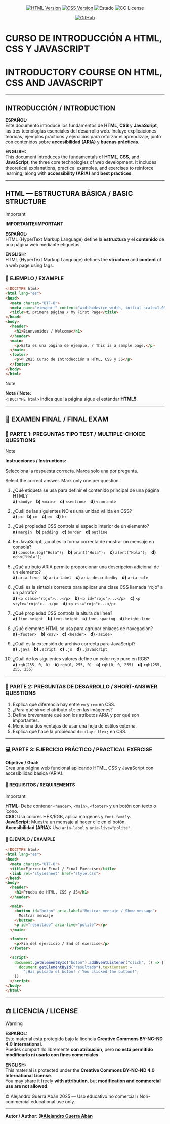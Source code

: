 <div align="center">

[![HTML Version](https://img.shields.io/badge/HTML-5-orange.svg)](https://www.w3schools.com/html/)
[![CSS Version](https://img.shields.io/badge/CSS-3-blue.svg)](https://www.w3schools.com/css/)
![Estado](https://img.shields.io/badge/Estado-En%20emisión-yellow)
![CC License](https://img.shields.io/badge/License-CC--BY--NC--ND-green.svg)
<div align="center">
  <a href="https://github.com/Alejandro-Guerra-Aban">
    <img src="https://img.shields.io/badge/github-black?style=for-the-badge&logo=github" alt="GitHub">
  </a>
</div>
</div>

# CURSO DE INTRODUCCIÓN A HTML, CSS Y JAVASCRIPT  
# INTRODUCTORY COURSE ON HTML, CSS AND JAVASCRIPT

---

## INTRODUCCIÓN / INTRODUCTION

**ESPAÑOL:**  
Este documento introduce los fundamentos de **HTML**, **CSS** y **JavaScript**, las tres tecnologías esenciales del desarrollo web. Incluye explicaciones teóricas, ejemplos prácticos y ejercicios para reforzar el aprendizaje, junto con contenidos sobre **accesibilidad (ARIA)** y **buenas prácticas**.

**ENGLISH:**  
This document introduces the fundamentals of **HTML**, **CSS**, and **JavaScript**, the three core technologies of web development. It includes theoretical explanations, practical examples, and exercises to reinforce learning, along with **accessibility (ARIA)** and **best practices**.

---

## HTML — ESTRUCTURA BÁSICA / BASIC STRUCTURE
> [!IMPORTANT]
> 
> **IMPORTANTE/IMPORTANT**
> 
> **ESPAÑOL:**  
HTML (HyperText Markup Language) define la **estructura** y el **contenido** de una página web mediante etiquetas.
>
> **ENGLISH:**  
HTML (HyperText Markup Language) defines the **structure** and **content** of a web page using tags.

### 📄 EJEMPLO / EXAMPLE

```html
<!DOCTYPE html>
<html lang="es">
<head>
  <meta charset="UTF-8">
  <meta name="viewport" content="width=device-width, initial-scale=1.0">
  <title>Mi primera página / My First Page</title>
</head>
<body>
  <header>
    <h1>Bienvenidos / Welcome</h1>
  </header>
  <main>
    <p>Esta es una página de ejemplo. / This is a sample page.</p>
  </main>
  <footer>
    <p>© 2025 Curso de Introducción a HTML, CSS y JS</p>
  </footer>
</body>
</html>
```
> [!NOTE]
> **Nota / Note:**  
> `<!DOCTYPE html>` indica que la página sigue el estándar **HTML5**.

---

## 🧮 EXAMEN FINAL / FINAL EXAM

### 📘 PARTE 1: PREGUNTAS TIPO TEST / MULTIPLE-CHOICE QUESTIONS

> [!NOTE]
> **Instrucciones / Instructions:**
> 
> Selecciona la respuesta correcta. Marca solo una por pregunta.
> 
> Select the correct answer. Mark only one per question.

1. ¿Qué etiqueta se usa para definir el contenido principal de una página HTML?  
   **a)** `<body>` **b)** `<main>` **c)** `<section>` **d)** `<content>`

2. ¿Cuál de las siguientes NO es una unidad válida en CSS?  
   **a)** `px` **b)** `cm` **c)** `em` **d)** `hr`

3. ¿Qué propiedad CSS controla el espacio interior de un elemento?  
   **a)** `margin` **b)** `padding` **c)** `border` **d)** `outline`

4. En JavaScript, ¿cuál es la forma correcta de mostrar un mensaje en consola?  
   **a)** `console.log("Hola");` **b)** `print("Hola");` **c)** `alert("Hola");` **d)** `echo("Hola");`

5. ¿Qué atributo ARIA permite proporcionar una descripción adicional de un elemento?  
   **a)** `aria-live` **b)** `aria-label` **c)** `aria-describedby` **d)** `aria-role`

6. ¿Cuál es la sintaxis correcta para aplicar una clase CSS llamada “rojo” a un párrafo?  
   **a)** `<p class="rojo">...</p>` **b)** `<p id="rojo">...</p>` **c)** `<p style="rojo">...</p>` **d)** `<p css="rojo">...</p>`

7. ¿Qué propiedad CSS controla la altura de línea?  
   **a)** `line-height` **b)** `text-height` **c)** `font-spacing` **d)** `height-line`

8. ¿Qué elemento HTML se usa para agrupar enlaces de navegación?  
   **a)** `<footer>` **b)** `<nav>` **c)** `<header>` **d)** `<aside>`

9. ¿Cuál es la extensión de archivo correcta para JavaScript?  
   **a)** `.java` **b)** `.script` **c)** `.js` **d)** `.javascript`

10. ¿Cuál de los siguientes valores define un color rojo puro en RGB?  
    **a)** `rgb(255, 0, 0)` **b)** `rgb(0, 255, 0)` **c)** `rgb(0, 0, 255)` **d)** `rgb(255, 255, 255)`

---

### 🧠 PARTE 2: PREGUNTAS DE DESARROLLO / SHORT-ANSWER QUESTIONS

1. Explica qué diferencia hay entre `em` y `rem` en CSS.  
2. ¿Para qué sirve el atributo `alt` en las imágenes?  
3. Define brevemente qué son los atributos ARIA y por qué son importantes.  
4. Menciona dos ventajas de usar una hoja de estilos externa.  
5. Explica qué hace la propiedad `display: flex;` en CSS.  

---

### 💻 PARTE 3: EJERCICIO PRÁCTICO / PRACTICAL EXERCISE

**Objetivo / Goal:**  
Crea una página web funcional aplicando HTML, CSS y JavaScript con accesibilidad básica (ARIA).

#### 🔧 REQUISITOS / REQUIREMENTS
> [!IMPORTANT]
> 
> **HTML:** Debe contener `<header>`, `<main>`, `<footer>` y un botón con texto o ícono.  
> **CSS:** Usa colores HEX/RGB, aplica márgenes y `font-family`.  
> **JavaScript:** Muestra un mensaje al hacer clic en el botón.  
 **Accesibilidad (ARIA):** Usa `aria-label` y `aria-live="polite"`.

#### 🧩 EJEMPLO / EXAMPLE

```html
<!DOCTYPE html>
<html lang="es">
<head>
  <meta charset="UTF-8">
  <title>Ejercicio Final / Final Exercise</title>
  <link rel="stylesheet" href="style.css">
</head>
<body>
  <header>
    <h1>Prueba de HTML, CSS y JS</h1>
  </header>

  <main>
    <button id="boton" aria-label="Mostrar mensaje / Show message">
      Mostrar mensaje
    </button>
    <p id="resultado" aria-live="polite"></p>
  </main>

  <footer>
    <p>Fin del ejercicio / End of exercise</p>
  </footer>

  <script>
    document.getElementById("boton").addEventListener("click", () => {
      document.getElementById("resultado").textContent =
        "¡Has pulsado el botón! / You clicked the button!";
    });
  </script>
</body>
</html>
```

---

## ⚖️ LICENCIA / LICENSE
> [!WARNING]
> 
> **ESPAÑOL:**  
Este material está protegido bajo la licencia **Creative Commons BY-NC-ND 4.0 International**.  
Puedes compartirlo libremente **con atribución**, pero **no está permitido modificarlo ni usarlo con fines comerciales**.  
> 
> **ENGLISH:**  
This material is protected under the **Creative Commons BY-NC-ND 4.0 International License**.  
You may share it freely **with attribution**, but **modification and commercial use are not allowed**.  
> 
> © Alejandro Guerra Abán 2025 — Uso educativo no comercial / Non-commercial educational use only.

---

**Autor / Author: [@Alejandro Guerra Abán](https://www.github.com/Alejandro-Guerra-Aban)**  
